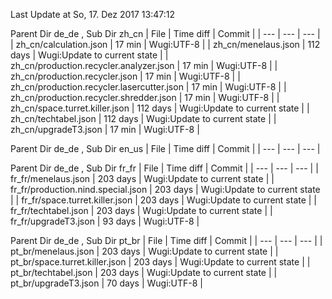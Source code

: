 Last Update at So, 17. Dez 2017 13:47:12


Parent Dir de_de , Sub Dir zh_cn
| File | Time diff | Commit |
| --- | --- | --- |
| zh_cn/calculation.json | 17 min | Wugi:UTF-8 |
| zh_cn/menelaus.json | 112 days | Wugi:Update to current state |
| zh_cn/production.recycler.analyzer.json | 17 min | Wugi:UTF-8 |
| zh_cn/production.recycler.json | 17 min | Wugi:UTF-8 |
| zh_cn/production.recycler.lasercutter.json | 17 min | Wugi:UTF-8 |
| zh_cn/production.recycler.shredder.json | 17 min | Wugi:UTF-8 |
| zh_cn/space.turret.killer.json | 112 days | Wugi:Update to current state |
| zh_cn/techtabel.json | 112 days | Wugi:Update to current state |
| zh_cn/upgradeT3.json | 17 min | Wugi:UTF-8 |


Parent Dir de_de , Sub Dir en_us
| File | Time diff | Commit |
| --- | --- | --- |


Parent Dir de_de , Sub Dir fr_fr
| File | Time diff | Commit |
| --- | --- | --- |
| fr_fr/menelaus.json | 203 days | Wugi:Update to current state |
| fr_fr/production.nind.special.json | 203 days | Wugi:Update to current state |
| fr_fr/space.turret.killer.json | 203 days | Wugi:Update to current state |
| fr_fr/techtabel.json | 203 days | Wugi:Update to current state |
| fr_fr/upgradeT3.json | 93 days | Wugi:UTF-8 |


Parent Dir de_de , Sub Dir pt_br
| File | Time diff | Commit |
| --- | --- | --- |
| pt_br/menelaus.json | 203 days | Wugi:Update to current state |
| pt_br/space.turret.killer.json | 203 days | Wugi:Update to current state |
| pt_br/techtabel.json | 203 days | Wugi:Update to current state |
| pt_br/upgradeT3.json | 70 days | Wugi:UTF-8 |


